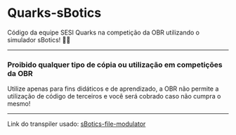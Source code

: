 # Quarks-sBotics
Código da equipe SESI Quarks na competição da OBR utilizando o simulador sBotics! 🥰✨

---
### **Proibido qualquer tipo de cópia ou utilização em competições da OBR**
Utilize apenas para fins didáticos e de aprendizado, a OBR não permite a utilização de código de terceiros e você será cobrado caso não cumpra o mesmo!

---
Link do transpiler usado: [sBotics-file-modulator](https://github.com/ViniciosLugli/sBotics-file-modulator)
